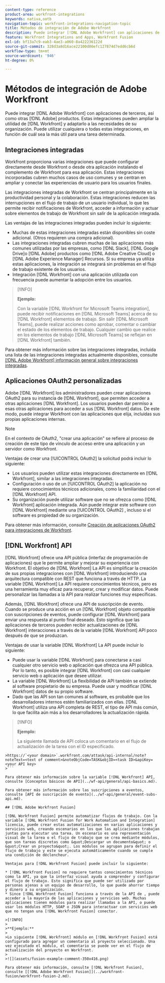 ```yaml
---
content-type: reference
product-area: workfront-integrations
keywords: nativa,ootb
navigation-topic: workfront-integrations-navigation-topic
title: Métodos de integración de Adobe Workfront
description: Puede integrar [!DNL Adobe Workfront] con aplicaciones de terceros. Estas integraciones pueden ampliar la utilidad de [!DNL Workfront] y adaptarlo a las necesidades de su organización. Puede utilizar cualquiera o todas estas integraciones, en función de cuál sea la más útil para una tarea determinada.
feature: Workfront Integrations and Apps, Workfront Fusion
exl-id: bf13a7c9-eab3-4ae3-a060-8a422236122d
source-git-commit: 328d3a8d16ace22100d86efc127874d7edd6cb6d
workflow-type: tm+mt
source-wordcount: '946'
ht-degree: 0%

---
```


# Métodos de integración de Adobe Workfront

Puede integrar [!DNL Adobe Workfront] con aplicaciones de terceros, así como otras [!DNL Adobe] productos. Estas integraciones pueden ampliar la utilidad de [!DNL Workfront] y adaptarlo a las necesidades de su organización. Puede utilizar cualquiera o todas estas integraciones, en función de cuál sea la más útil para una tarea determinada.

## Integraciones integradas

Workfront proporciona varias integraciones que puede configurar directamente desde Workfront o desde otra aplicación instalando el complemento de Workfront para esa aplicación. Estas integraciones incorporadas cubren muchos casos de uso comunes y se centran en ampliar y conectar las experiencias de usuario para los usuarios finales.

Las integraciones integradas de Workfront se centran principalmente en la productividad personal y la colaboración. Estas integraciones reducen las interrupciones en el flujo de trabajo de un usuario individual, lo que les permite recibir notificaciones de Workfront, acceder a información y actuar sobre elementos de trabajo de Workfront sin salir de la aplicación integrada.

Las ventajas de las integraciones integradas pueden incluir lo siguiente:

* Muchas de estas integraciones integradas están disponibles sin coste adicional. (Otros requieren una compra adicional).
* Las integraciones integradas cubren muchas de las aplicaciones más comunes utilizadas por las empresas, como [!DNL Slack], [!DNL Google Drive]o [!DNL Adobe] productos como [!DNL Adobe Creative Cloud] o [!DNL Adobe Experience Manager] Recursos. Si su empresa ya utiliza estas aplicaciones, la integración se integrará sin problemas en el flujo de trabajo existente de los usuarios.
* Integración [!DNL Workfront] con una aplicación utilizada con frecuencia puede aumentar la adopción entre los usuarios.

>[!INFO]
>
>**Ejemplo:**
>
>Con la variable [!DNL Workfront for Microsoft Teams integration], puede recibir notificaciones en [!DNL Microsoft Teams] acerca de su [!DNL Workfront] elementos de trabajo. Sin salir [!DNL Microsoft Teams], puede realizar acciones como aprobar, comentar o cambiar el estado de los elementos de trabajo. Cualquier cambio que realice en los elementos de trabajo [!DNL Microsoft Teams] se reflejan en [!DNL Workfront] también.

Para obtener más información sobre las integraciones integradas, incluida una lista de las integraciones integradas actualmente disponibles, consulte [[!DNL Adobe Workfront] información general sobre integraciones integradas](../workfront-integrations-and-apps/built-in-integrations-non-admin.md).

## Aplicaciones OAuth2 personalizadas

Adobe [!DNL Workfront] los administradores pueden crear aplicaciones OAuth2 para su instancia de [!DNL Workfront], que permiten acceder a otras aplicaciones [!DNL Workfront]. Los usuarios pueden dar permiso a esas otras aplicaciones para acceder a sus [!DNL Workfront] datos. De este modo, puede integrar Workfront con las aplicaciones que elija, incluidas sus propias aplicaciones internas.

>[!NOTE]
>
>En el contexto de OAuth2, &quot;crear una aplicación&quot; se refiere al proceso de creación de este tipo de vínculo de acceso entre una aplicación y un servidor como Workfront.

Ventajas de crear una [!UICONTROL OAuth2] la solicitud podrá incluir lo siguiente:

* Los usuarios pueden utilizar estas integraciones directamente en [!DNL Workfront], similar a las integraciones integradas.
* Configuración o uso de un [!UICONTROL OAuth2] la aplicación no requiere conocimientos técnicos adicionales, como la familiaridad con el [!DNL Workfront] API.
* Su organización puede utilizar software que no se ofrezca como [!DNL Workfront] aplicación integrada. Aún puede integrar este software con [!DNL Workfront] mediante una [!UICONTROL OAuth2] , incluso si el software es propiedad de su organización.

Para obtener más información, consulte [Creación de aplicaciones OAuth2 para integraciones de Workfront](../administration-and-setup/configure-integrations/create-oauth-application.md).

## [!DNL Workfront] API

[!DNL Workfront] ofrece una API pública (interfaz de programación de aplicaciones) que le permite ampliar y mejorar su experiencia con Workfront. El objetivo de [!DNL Workfront] La API es simplificar la creación de sus propias integraciones con [!DNL Workfront] introduciendo una arquitectura compatible con REST que funciona a través de HTTP. La variable [!DNL Workfront] La API requiere conocimientos técnicos, pero es una herramienta muy eficaz para recuperar, crear y modificar datos. Puede personalizar las llamadas a la API para realizar funciones muy específicas.

Además, [!DNL Workfront] ofrece una API de suscripción de evento. Cuando se produce una acción en un [!DNL Workfront] objeto compatible con suscripciones de eventos, puede configurar [!DNL Workfront] para enviar una respuesta al punto final deseado. Esto significa que las aplicaciones de terceros pueden recibir actualizaciones de [!DNL Workfront] interacciones a través de la variable [!DNL Workfront] API poco después de que se produzcan.

Ventajas de usar la variable [!DNL Workfront] La API puede incluir lo siguiente:

* Puede usar la variable [!DNL Workfront] para conectarse a casi cualquier otro servicio web o aplicación que ofrezca una API pública. Por lo tanto, es posible integrar [!DNL Workfront] con casi cualquier servicio web o aplicación que desee utilizar.
* La variable [!DNL Workfront] La flexibilidad de API también se extiende al software propietario de su empresa. Puede usar y modificar [!DNL Workfront] datos de su propio software.
* Dado que las API son tan comunes al software, es probable que los desarrolladores internos estén familiarizados con ellas. [!DNL Workfront] utiliza una API completa de REST, el tipo de API más común, lo que facilita aún más a los desarrolladores la actualización rápida.

>[!INFO]
>
>**Ejemplo:**
>
>La siguiente llamada de API coloca un comentario en el flujo de actualización de la tarea con el ID especificado.
>
>
```
>https://`<your domain>`.workfront.com/attask/api-internal/note?noteText=<text of comment>&noteObjCode=TASK&objID=<task ID>&apiKey=<your API key>
>```

Para obtener más información sobre la variable [!DNL Workfront] API, consulte [Conceptos básicos de API](../wf-api/general/api-basics.md).

Para obtener más información sobre las suscripciones a eventos, consulte [API de suscripción de evento](../wf-api/general/event-subs-api.md).

## [!DNL Adobe Workfront Fusion]

[!DNL Workfront Fusion] permite automatizar flujos de trabajo. Con la variable [!DNL Workfront Fusion for Work Automation and Integration] licencia, puede crear estas automatizaciones en varias aplicaciones y servicios web, creando escenarios en los que las aplicaciones trabajan juntas para ejecutar una tarea. Un escenario es una representación visual de la tarea o el flujo de trabajo que se crea mediante módulos, que son tareas discretas como &quot;Descargar un documento&quot; o &quot;Crear un proyecto&quot;. Los módulos se agrupan para definir el flujo de trabajo y este se ejecuta automáticamente cuando se cumple una condición de déclencheur.

Ventajas para [!DNL Workfront Fusion] puede incluir lo siguiente:

* [!DNL Workfront Fusion] no requiere tantos conocimientos técnicos como la API, ya que la interfaz visual ayuda a comprender y configurar el flujo de trabajo. Esto significa que puede ser utilizado por personas ajenas a un equipo de desarrollo, lo que puede ahorrar tiempo y dinero a su organización.
* Since [!DNL Workfront Fusion] funciona a través de la API de , puede acceder a la mayoría de las aplicaciones y servicios web. Muchas aplicaciones tienen módulos para realizar llamadas a la API, o puede usar los módulos HTTP, SOAP o JSON para interactuar con servicios web que no tengan una [!DNL Workfront Fusion] conector.

>[!INFO]
>
>**Ejemplo:**
>
>Lo siguiente [!DNL Workfront] módulo en [!DNL Workfront Fusion] está configurado para agregar un comentario al proyecto seleccionado. Una vez ejecutado el módulo, el comentario se puede ver en el flujo de actualización del proyecto en Workfront.
>
>![](assets/fusion-example-comment-350x416.png)

Para obtener más información, consulte [!DNL Workfront Fusion], consulte [[!DNL Adobe Workfront Fusion]](../workfront-fusion/workfront-fusion-2.md).
